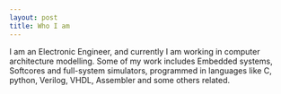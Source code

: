```yaml
---
layout: post
title: Who I am
---
```


I am an Electronic Engineer, and currently I am working in computer architecture modelling. Some of my work includes Embedded systems, Softcores and full-system simulators, programmed in languages like C, python, Verilog, VHDL, Assembler and some others related.


